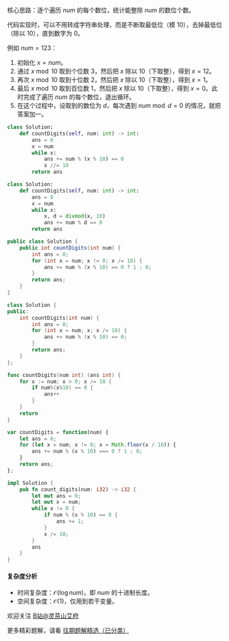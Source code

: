 核心思路：逐个遍历 $\textit{num}$ 的每个数位，统计能整除 $\textit{num}$ 的数位个数。

代码实现时，可以不用转成字符串处理，而是不断取最低位（模 $10$），去掉最低位（除以 $10$），直到数字为 $0$。

例如 $\textit{num}=123$：

1. 初始化 $x=\textit{num}$。
2. 通过 $x\bmod 10$ 取到个位数 $3$，然后把 $x$ 除以 $10$（下取整），得到 $x=12$。
3. 再次 $x\bmod 10$ 取到十位数 $2$，然后把 $x$ 除以 $10$（下取整），得到 $x=1$。
4. 最后 $x\bmod 10$ 取到百位数 $1$，然后把 $x$ 除以 $10$（下取整），得到 $x=0$。此时完成了遍历 $\textit{num}$ 的每个数位，退出循环。
5. 在这个过程中，设取到的数位为 $d$，每次遇到 $\textit{num}\bmod d = 0$ 的情况，就把答案加一。

```py [sol-Python3]
class Solution:
    def countDigits(self, num: int) -> int:
        ans = 0
        x = num
        while x:
            ans += num % (x % 10) == 0
            x //= 10
        return ans
```

```py [sol-Python3 写法二]
class Solution:
    def countDigits(self, num: int) -> int:
        ans = 0
        x = num
        while x:
            x, d = divmod(x, 10)
            ans += num % d == 0
        return ans
```

```java [sol-Java]
public class Solution {
    public int countDigits(int num) {
        int ans = 0;
        for (int x = num; x != 0; x /= 10) {
            ans += num % (x % 10) == 0 ? 1 : 0;
        }
        return ans;
    }
}
```

```cpp [sol-C++]
class Solution {
public:
    int countDigits(int num) {
        int ans = 0;
        for (int x = num; x; x /= 10) {
            ans += num % (x % 10) == 0;
        }
        return ans;
    }
};
```

```go [sol-Go]
func countDigits(num int) (ans int) {
	for x := num; x > 0; x /= 10 {
		if num%(x%10) == 0 {
			ans++
		}
	}
	return
}
```

```js [sol-JavaScript]
var countDigits = function(num) {
    let ans = 0;
    for (let x = num; x != 0; x = Math.floor(x / 10)) {
        ans += num % (x % 10) === 0 ? 1 : 0;
    }
    return ans;
};
```

```rust [sol-Rust]
impl Solution {
    pub fn count_digits(num: i32) -> i32 {
        let mut ans = 0;
        let mut x = num;
        while x != 0 {
            if num % (x % 10) == 0 {
                ans += 1;
            }
            x /= 10;
        }
        ans
    }
}
```

#### 复杂度分析

- 时间复杂度：$\mathcal{O}(\log \textit{num})$，即 $\textit{num}$ 的十进制长度。
- 空间复杂度：$\mathcal{O}(1)$，仅用到若干变量。

欢迎关注 [B站@灵茶山艾府](https://space.bilibili.com/206214)

更多精彩题解，请看 [往期题解精选（已分类）](https://github.com/EndlessCheng/codeforces-go/blob/master/leetcode/SOLUTIONS.md)
